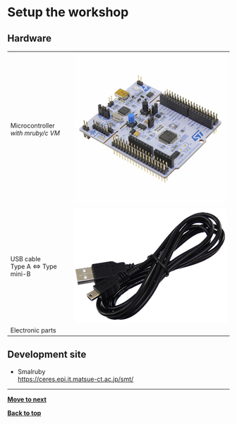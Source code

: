 # Setup the workshop

## Hardware

|||
|---|---|
|Microcontroller<br>*with mruby/c VM*|![Microcontroller](/images/Nucleo-N401RE_side.png)|
|USB cable<br>Type A $\Leftrightarrow$ Type mini-B|![USB cable](/images/usb_cable.png)|
|Electronic parts||

## Development site

- Smalruby  
  https://ceres.epi.it.matsue-ct.ac.jp/smt/


<hr/>

[**Move to next**](./1st_program.md)

[**Back to top**](./README.md)
